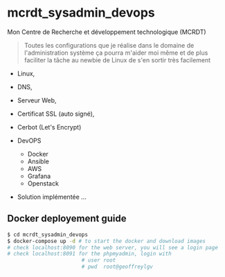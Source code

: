 # mcrdt_sysadmin_devops

Mon Centre de Recherche et développement technologique (MCRDT)

> Toutes les configurations que je réalise dans le domaine de l'administration système
> ça pourra m'aider moi même et de plus faciliter la tâche au newbie de Linux de s'en sortir très facilement

- Linux,
- DNS,
- Serveur Web,
- Certificat SSL (auto signé),
- Cerbot (Let's Encrypt)
- DevOPS

  - Docker
  - Ansible
  - AWS
  - Grafana
  - Openstack

- Solution implémentée ...

## Docker deployement guide
```bash
$ cd mcrdt_sysadmin_devops
$ docker-compose up -d # to start the docker and download images
# check localhost:8090 for the web server, you will see a login page
# check localhost:8091 for the phpmyadmin, login with
                        # user root
                        # pwd  root@geoffreylgv
```

```bash

```